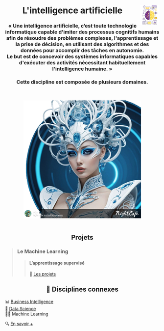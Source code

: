 <h1 align="center"><b>L'intelligence artificielle</b> <a href="https://github.com/MiKL5/"><img src="assets/images/atomicAi.png" alt="L'intelligence artificielle" align="right" height="64px"></a></h1>

<div align="center">
    <h3>« Une intelligence artificielle, c’est toute technologie informatique capable d'imiter des processus cognitifs humains afin de résoudre des problèmes complexes, l'apprentissage et la prise de décision, en utilisant des algorithmes et des données pour accomplir des tâches en autonomie.<br>Le but est de concevoir des systèmes informatiques capables d'exécuter des activités nécessitant habituellement l'intelligence humaine. »</h3>
    <h3>Cette discipline est composée de plusieurs domaines.</h3><br><br>
    <a href="docs"><img src="assets/images/ai.png" alt="Intelligence artificielle"></a>
    <br>
    <br>

## **Projets**
</div>

<!-- <a href="docs"><img align="center" src="https://github.com/MiKL5/Python/raw/master/assets/Python-logo-notext.svg" alt="Python" height="20px"> Chatbot basé sur l’IA générative</a> -->

> ### **Le Machine Learning**
>> #### **L’apprentissage supervisé**
>> 🚀 [Les projets](https://github.com/MiKL5/machineLearning)


<div align="center">

<!-- ## [**Documentation**](docs) -->

## 🔗 Disciplines connexes</div>

📊 [Business Intelligence](https://github.com/MiKL5/BI)  
🧠 [Data Science](https://github.com/MiKL5/DS)  
🤖🧠<!--📚--> [Machine Learning](https://github.com/MiKL5/machineLearning)  
<!-- 📶 [Internet Of Things (IOT)](https://github.com/MiKL5/iot)   -->
<!-- 🤖📶 [Artificial Intelligence Of Things (AIOT)](https://github.com/MiKL5/aiot)   -->
<!-- 🤖 [Robotique](https://github.com/MiKL5/robotics)   -->

🔍 [En savoir +<!--à propos des disciplines connexes-->](docs/basics/relatedFields)  